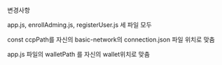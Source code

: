 변경사항

app.js, enrollAdming.js, registerUser.js 세 파일 모두

const ccpPath를 자신의 basic-network의 connection.json 파일 위치로 맞춤

app.js 파일의 walletPath 를 자신의 wallet위치로 맞춤
